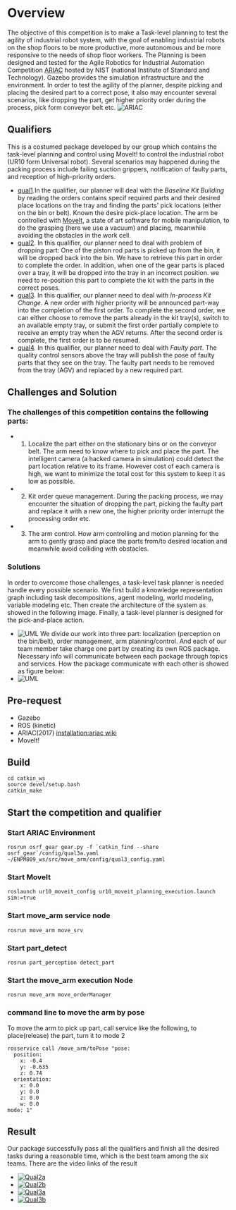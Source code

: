# Overview
The objective of this competition is to make a Task-level planning to test the agility of industrial robot system, with the goal of enabling industrial robots on the shop floors to be more productive, more autonomous and be more responsive to the needs of shop floor workers. The Planning is been designed and tested for the Agile Robotics for Industrial Automation Competition [ARIAC](http://gazebosim.org/ariac) hosted by NIST (national Institute of Standard and Technology). Gazebo provides the simulation infrastructure and the environment. In order to test the agility of the planner, despite picking and placing the desired part to a correct pose, it also may encounter several scenarios, like dropping the part, get higher priority order during the process, pick form conveyor belt etc.
![ARIAC](https://github.com/zzjkf2009/move_arm/blob/master/ARIAC.png)

## Qualifiers
This is a costumed package developed by our group which contains the task-level planning and control using MoveIt! to control the industrial robot (UR10 form Universal robot).  Several scenarios may happened during the packing process include failing suction grippers, notification of faulty parts, and reception of high-priority orders.
 - [qual1](https://bitbucket.org/osrf/ariac/wiki/2017/qualifiers/qual1).In the qualifier, our planner will deal with the *Baseline Kit Building* by reading the orders contains specif required parts and their desired place locations on the tray and finding the parts' pick locations (either on the bin or belt). Known the desire pick-place location. The arm be controlled with [MoveIt](https://moveit.ros.org/), a state of art software for mobile manipulation, to do the grasping (here we use a vacuum) and placing, meanwhile avoiding the obstacles in the work cell.
 - [qual2](https://bitbucket.org/osrf/ariac/wiki/2017/qualifiers/qual2_scenarios). In this qualifier, our planner need to deal with problem of dropping part: One of the piston rod parts is picked up from the bin, it will be dropped back into the bin. We have to retrieve this part in order to complete the order. In addition, when one of the gear parts is placed over a tray, it will be dropped into the tray in an incorrect position. we need to re-position this part to complete the kit with the parts in the correct poses.
 - [qual3](https://bitbucket.org/osrf/ariac/wiki/2017/qualifiers/qual3). In this qualifier, our planner need to deal with *In-process Kit Change*. A new order with higher priority will be announced part-way into the completion of the first order. To complete the second order, we can either choose to remove the parts already in the kit tray(s), switch to an available empty tray, or submit the first order partially complete to receive an empty tray when the AGV returns. After the second order is complete, the first order is to be resumed.
 - [qual4](https://bitbucket.org/osrf/ariac/wiki/2017/qualifiers/qual3). In this qualifier, our planner need to deal with *Faulty part*. The quality control sensors above the tray will publish the pose of faulty parts that they see on the tray. The faulty part needs to be removed from the tray (AGV) and replaced by a new required part.   

## Challenges and Solution
### The challenges of this competition contains the following parts:
- 1. Localize the part either on the stationary bins or on the conveyor belt. The arm need to know where to pick and place the part. The intelligent camera (a hacked camera in simulation) could detect the part location relative to its frame. However cost of each camera is high, we want to minimize the total cost for this system to keep it as low as possible.
- 2. Kit order queue management. During the packing process, we may encounter the situation of dropping the part, picking the faulty part and replace it with a new one, the higher priority order interrupt the processing order etc.
- 3. The arm control. How arm controlling and motion planning for the arm to gently grasp and place the parts from/to desired location and meanwhile avoid colliding with obstacles.
### Solutions
In order to overcome those challenges, a task-level task planner is needed handle every possible scenario. We first build a knowledge representation graph including task decompositions, agent modeling, world modeling, variable modeling etc. Then create the architecture of the system as showed in the following image. Finally, a task-level planner is designed for the pick-and-place action.
- ![UML](https://github.com/zzjkf2009/move_arm/blob/master/UML.jpg)
We divide our work into three part: localization (perception on the bin/belt), order management, arm planning/control. And each of our team member take charge one part by creating its own ROS package. Necessary info will communicate between each package through topics and services. How the package communicate with each other is showed as figure below:
- ![UML](https://github.com/zzjkf2009/move_arm/blob/master/Architecture.png)

## Pre-request
- Gazebo
- ROS (kinetic)
- ARIAC(2017) [installation:ariac wiki](http://wiki.ros.org/ariac/Tutorials/SystemSetup)
- MoveIt!

## Build
```
cd catkin_ws
source devel/setup.bash
catkin_make
```

## Start the competition and qualifier
### Start ARIAC Environment
```
rosrun osrf_gear gear.py -f `catkin_find --share osrf_gear`/config/qual3a.yaml ~/ENPM809_ws/src/move_arm/config/qual3_config.yaml
```

### Start MoveIt
```
roslaunch ur10_moveit_config ur10_moveit_planning_execution.launch sim:=true
```

### Start move_arm service node
```
rosrun move_arm move_srv
```
### Start part_detect
```
rosrun part_perception detect_part
```
### Start the move_arm execution Node
```
rosrun move_arm move_orderManager
```
### command line to move the arm by pose
To move the arm to pick up part, call service like the following,
to place(release) the part, turn it to mode 2
```
rosservice call /move_arm/toPose "pose:
  position:
    x: -0.4
    y: -0.635
    z: 0.74
  orientation:
    x: 0.0
    y: 0.0
    z: 0.0
    w: 0.0
mode: 1"
```
## Result
Our package successfully pass all the qualifiers and finish all the desired tasks during a reasonable time, which is the best team among the six teams. There are the video links of the result
- [![Qual2a](https://img.youtube.com/vi/EdZv5IVYHCU/0.jpg)](https://www.youtube.com/watch?v=EdZv5IVYHCU)
- [![Qual2b](https://img.youtube.com/vi/EmTPnTIXFfU/0.jpg)](https://www.youtube.com/watch?v=EmTPnTIXFfU)
- [![Qual3a](https://img.youtube.com/vi/UthBsMiXU0U/0.jpg)](https://www.youtube.com/watch?v=UthBsMiXU0U)
- [![Qual3b](https://img.youtube.com/vi/gtExci9a5ag/0.jpg)](https://www.youtube.com/watch?v=gtExci9a5ag)
